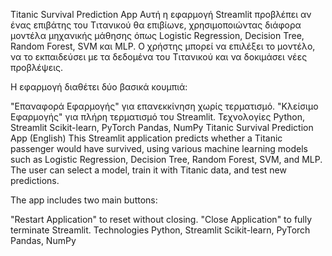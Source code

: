Titanic Survival Prediction App
Αυτή η εφαρμογή Streamlit προβλέπει αν ένας επιβάτης του Τιτανικού θα επιβίωνε, χρησιμοποιώντας διάφορα μοντέλα μηχανικής μάθησης όπως Logistic Regression, Decision Tree, Random Forest, SVM και MLP. Ο χρήστης μπορεί να επιλέξει το μοντέλο, να το εκπαιδεύσει με τα δεδομένα του Τιτανικού και να δοκιμάσει νέες προβλέψεις.

Η εφαρμογή διαθέτει δύο βασικά κουμπιά:

"Επαναφορά Εφαρμογής" για επανεκκίνηση χωρίς τερματισμό.
"Κλείσιμο Εφαρμογής" για πλήρη τερματισμό του Streamlit.
Τεχνολογίες
Python, Streamlit
Scikit-learn, PyTorch
Pandas, NumPy
Titanic Survival Prediction App (English)
This Streamlit application predicts whether a Titanic passenger would have survived, using various machine learning models such as Logistic Regression, Decision Tree, Random Forest, SVM, and MLP. The user can select a model, train it with Titanic data, and test new predictions.

The app includes two main buttons:

"Restart Application" to reset without closing.
"Close Application" to fully terminate Streamlit.
Technologies
Python, Streamlit
Scikit-learn, PyTorch
Pandas, NumPy
